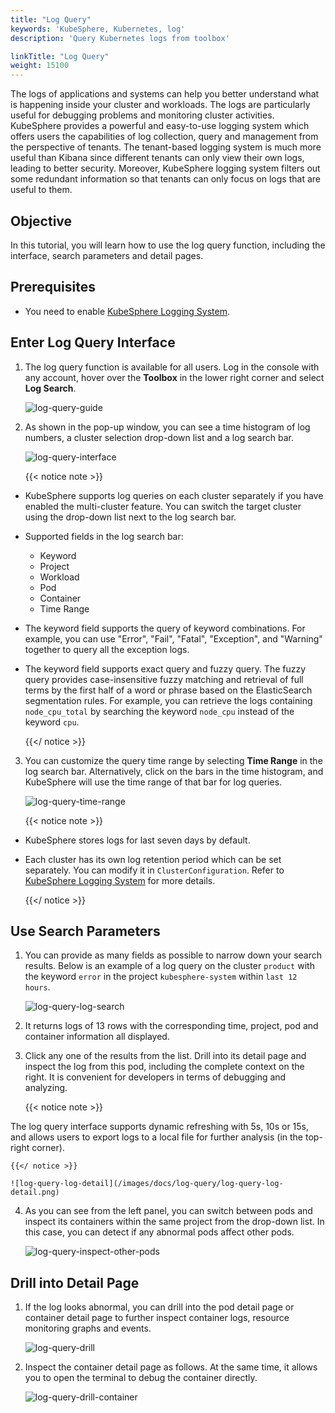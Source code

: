 ```yaml
---
title: "Log Query"
keywords: 'KubeSphere, Kubernetes, log'
description: 'Query Kubernetes logs from toolbox'

linkTitle: "Log Query"
weight: 15100
---
```


The logs of applications and systems can help you better understand what is happening inside your cluster and workloads. The logs are particularly useful for debugging problems and monitoring cluster activities. KubeSphere provides a powerful and easy-to-use logging system which offers users the capabilities of log collection, query and management from the perspective of tenants. The tenant-based logging system is much more useful than Kibana since different tenants can only view their own logs, leading to better security. Moreover, KubeSphere logging system filters out some redundant information so that tenants can only focus on logs that are useful to them.

## Objective

In this tutorial, you will learn how to use the log query function, including the interface, search parameters and detail pages.

## Prerequisites

- You need to enable [KubeSphere Logging System](../../pluggable-components/logging/).

## Enter Log Query Interface

1. The log query function is available for all users. Log in the console with any account, hover over the **Toolbox** in the lower right corner and select **Log Search**.

    ![log-query-guide](/images/docs/log-query/log-query-guide.png)

2. As shown in the pop-up window, you can see a time histogram of log numbers, a cluster selection drop-down list and a log search bar.

    ![log-query-interface](/images/docs/log-query/log-query-interface.png)

    {{< notice note >}}

- KubeSphere supports log queries on each cluster separately if you have enabled the multi-cluster feature. You can switch the target cluster using the drop-down list next to the log search bar.
- Supported fields in the log search bar:
  - Keyword
  - Project
  - Workload
  - Pod
  - Container
  - Time Range
- The keyword field supports the query of keyword combinations. For example, you can use "Error", "Fail", "Fatal", "Exception", and "Warning" together to query all the exception logs.
- The keyword field supports exact query and fuzzy query. The fuzzy query provides case-insensitive fuzzy matching and retrieval of full terms by the first half of a word or phrase based on the ElasticSearch segmentation rules. For example, you can retrieve the logs containing `node_cpu_total` by searching the keyword `node_cpu` instead of the keyword `cpu`.

    {{</ notice >}}

3. You can customize the query time range by selecting **Time Range** in the log search bar. Alternatively, click on the bars in the time histogram, and KubeSphere will use the time range of that bar for log queries.

    ![log-query-time-range](/images/docs/log-query/log-query-time-range.png)

    {{< notice note >}}

- KubeSphere stores logs for last seven days by default.
- Each cluster has its own log retention period which can be set separately. You can modify it in `ClusterConfiguration`. Refer to [KubeSphere Logging System](../../pluggable-components/logging/) for more details.

    {{</ notice >}}

## Use Search Parameters

1. You can provide as many fields as possible to narrow down your search results. Below is an example of  a log query on the cluster `product` with the keyword `error` in the project `kubesphere-system` within `last 12 hours`.

    ![log-query-log-search](/images/docs/log-query/log-query-log-search.png)

2. It returns logs of 13 rows with the corresponding time, project, pod and container information all displayed.

3. Click any one of the results from the list. Drill into its detail page and inspect the log from this pod, including the complete context on the right. It is convenient for developers in terms of debugging and analyzing.

    {{< notice note >}}

The log query interface supports dynamic refreshing with 5s, 10s or 15s, and allows users to export logs to a local file for further analysis (in the top-right corner).

    {{</ notice >}}

    ![log-query-log-detail](/images/docs/log-query/log-query-log-detail.png)

4. As you can see from the left panel, you can switch between pods and inspect its containers within the same project from the drop-down list. In this case, you can detect if any abnormal pods affect other pods.

    ![log-query-inspect-other-pods](/images/docs/log-query/log-query-inspect-other-pods.png)

## Drill into Detail Page

1. If the log looks abnormal, you can drill into the pod detail page or container detail page to further inspect container logs, resource monitoring graphs and events.

    ![log-query-drill](/images/docs/log-query/log-query-drill.png)

2. Inspect the container detail page as follows. At the same time, it allows you to open the terminal to debug the container directly.

    ![log-query-drill-container](/images/docs/log-query/log-query-drill-container.png)